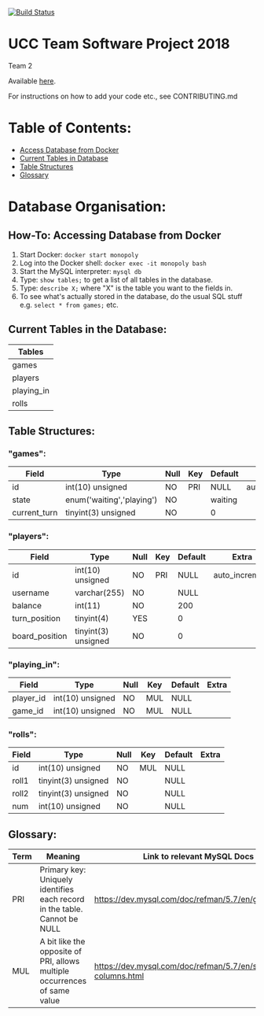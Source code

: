 [![Build Status](https://travis-ci.org/oisdk/team-software-project.svg?branch=master)](https://travis-ci.org/oisdk/team-software-project)

# UCC Team Software Project 2018

Team 2

Available [here](http://54.186.226.199).

For instructions on how to add your code etc., see CONTRIBUTING.md

# Table of Contents:
* [Access Database from Docker](#how-to-accessing-database-from-docker)
* [Current Tables in Database](#current-tables-in-the-database)
* [Table Structures](#table-structures)
* [Glossary](#glossary)

# Database Organisation:

## How-To: Accessing Database from Docker
1. Start Docker: `docker start monopoly`
2. Log into the Docker shell: `docker exec -it monopoly bash`
3. Start the MySQL interpreter: `mysql db`
4. Type: `show tables;` to get a list of all tables in the database.
5. Type: `describe X;` where "X" is the table you want to the fields in.
6. To see what's actually stored in the database, do the usual SQL stuff e.g. `select * from games;` etc.

## Current Tables in the Database:
| Tables       |
| ------------ |
| games        |
| players      |
| playing_in   |
| rolls        |

## Table Structures:
### "games":
| Field        | Type                      | Null | Key | Default | Extra          |
|--------------|---------------------------|------|-----|---------|----------------|
| id           | int(10) unsigned          | NO   | PRI | NULL    | auto_increment |
| state        | enum('waiting','playing') | NO   |     | waiting |                |
| current_turn | tinyint(3) unsigned       | NO   |     | 0       |                |

### "players":
| Field          | Type                | Null | Key | Default | Extra          |
|----------------|---------------------|------|-----|---------|----------------|
| id             | int(10) unsigned    | NO   | PRI | NULL    | auto_increment |
| username       | varchar(255)        | NO   |     | NULL    |                |
| balance        | int(11)             | NO   |     | 200     |                |
| turn_position  | tinyint(4)          | YES  |     | 0       |                |
| board_position | tinyint(3) unsigned | NO   |     | 0       |                |

### "playing_in":
| Field     | Type             | Null | Key | Default | Extra |
|-----------|------------------|------|-----|---------|-------|
| player_id | int(10) unsigned | NO   | MUL | NULL    |       |
| game_id   | int(10) unsigned | NO   | MUL | NULL    |       |

### "rolls":
| Field | Type                | Null | Key | Default | Extra |
|-------|---------------------|------|-----|---------|-------|
| id    | int(10) unsigned    | NO   | MUL | NULL    |       |
| roll1 | tinyint(3) unsigned | NO   |     | NULL    |       |
| roll2 | tinyint(3) unsigned | NO   |     | NULL    |       |
| num   | int(10) unsigned    | NO   |     | NULL    |       |

## Glossary:
| Term | Meaning                                                                  | Link to relevant MySQL Docs                               |
|-----|---------------------------------------------------------------------------|-----------------------------------------------------------|
| PRI | Primary key: Uniquely identifies each record in the table. Cannot be NULL | https://dev.mysql.com/doc/refman/5.7/en/glossary.html     |
| MUL | A bit like the opposite of PRI, allows multiple occurrences of same value | https://dev.mysql.com/doc/refman/5.7/en/show-columns.html |
